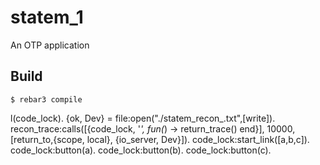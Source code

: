 statem_1
=====

An OTP application

Build
-----

    $ rebar3 compile

l(code_lock).
{ok, Dev} = file:open("./statem_recon_.txt",[write]).
recon_trace:calls([{code_lock, '_', fun(_) -> return_trace() end}], 10000, [return_to,{scope, local}, {io_server, Dev}]).
code_lock:start_link([a,b,c]).
code_lock:button(a).
code_lock:button(b).
code_lock:button(c).

